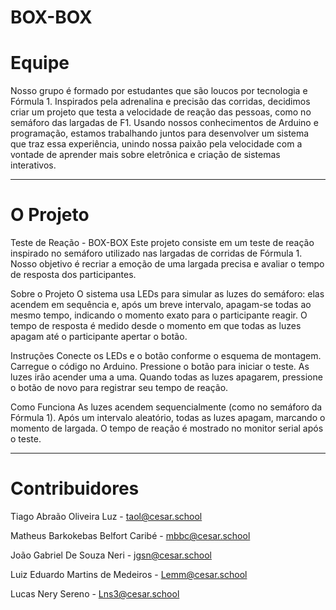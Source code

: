 # BOX-BOX

# Equipe

Nosso grupo é formado por estudantes que são loucos por tecnologia e Fórmula 1. Inspirados pela adrenalina e precisão das corridas, decidimos criar um projeto que testa a
velocidade de reação das pessoas, como no semáforo das largadas de F1. Usando nossos conhecimentos de Arduino e programação, estamos trabalhando juntos para desenvolver um
sistema que traz essa experiência, unindo nossa paixão pela velocidade com a vontade de aprender mais sobre eletrônica e criação de sistemas interativos.

---

# O Projeto

Teste de Reação - BOX-BOX
Este projeto consiste em um teste de reação inspirado no semáforo utilizado nas largadas de corridas de Fórmula 1. Nosso objetivo é recriar a emoção de uma largada precisa
e avaliar o tempo de resposta dos participantes.

Sobre o Projeto
O sistema usa LEDs para simular as luzes do semáforo: elas acendem em sequência e, após um breve intervalo, apagam-se todas ao mesmo tempo, indicando o momento exato para o
participante reagir. O tempo de resposta é medido desde o momento em que todas as luzes apagam até o participante apertar o botão.

Instruções
Conecte os LEDs e o botão conforme o esquema de montagem.
Carregue o código no Arduino.
Pressione o botão para iniciar o teste.
As luzes irão acender uma a uma. Quando todas as luzes apagarem, pressione o botão de novo para registrar seu tempo de reação.

Como Funciona
As luzes acendem sequencialmente (como no semáforo da Fórmula 1).
Após um intervalo aleatório, todas as luzes apagam, marcando o momento de largada.
O tempo de reação é mostrado no monitor serial após o teste.

--- 

# Contribuidores

Tiago Abraão Oliveira Luz - taol@cesar.school

Matheus Barkokebas Belfort Caribé - mbbc@cesar.school

João Gabriel De Souza Neri - jgsn@cesar.school

Luiz Eduardo Martins de Medeiros - Lemm@cesar.school

Lucas Nery Sereno - Lns3@cesar.school
